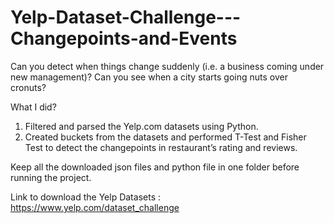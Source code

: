 # Yelp-Dataset-Challenge---Changepoints-and-Events

Can you detect when things change suddenly (i.e. a business coming under new management)? Can you see when a city starts going nuts over cronuts?

What I did?

1. Filtered and parsed the Yelp.com datasets using Python.
2. Created buckets from the datasets and performed T-Test and Fisher Test to detect the changepoints in restaurant’s rating and reviews.

Keep all the downloaded json files and python file in one folder before running the project.

Link to download the Yelp Datasets : https://www.yelp.com/dataset_challenge
